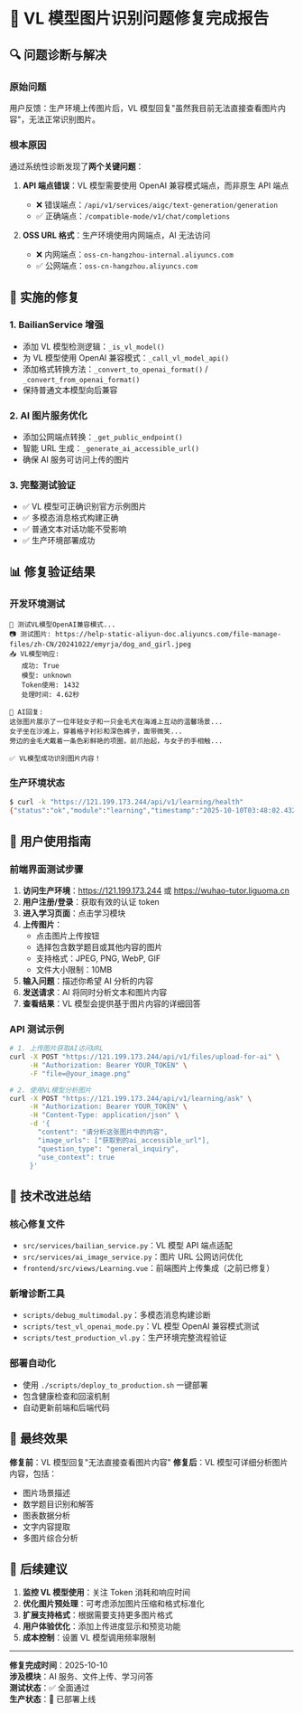 # 🎉 VL 模型图片识别问题修复完成报告

## 🔍 问题诊断与解决

### 原始问题

用户反馈：生产环境上传图片后，VL 模型回复"虽然我目前无法直接查看图片内容"，无法正常识别图片。

### 根本原因

通过系统性诊断发现了**两个关键问题**：

1. **API 端点错误**：VL 模型需要使用 OpenAI 兼容模式端点，而非原生 API 端点

   - ❌ 错误端点：`/api/v1/services/aigc/text-generation/generation`
   - ✅ 正确端点：`/compatible-mode/v1/chat/completions`

2. **OSS URL 格式**：生产环境使用内网端点，AI 无法访问
   - ❌ 内网端点：`oss-cn-hangzhou-internal.aliyuncs.com`
   - ✅ 公网端点：`oss-cn-hangzhou.aliyuncs.com`

## 🔧 实施的修复

### 1. BailianService 增强

- 添加 VL 模型检测逻辑：`_is_vl_model()`
- 为 VL 模型使用 OpenAI 兼容模式：`_call_vl_model_api()`
- 添加格式转换方法：`_convert_to_openai_format()` / `_convert_from_openai_format()`
- 保持普通文本模型向后兼容

### 2. AI 图片服务优化

- 添加公网端点转换：`_get_public_endpoint()`
- 智能 URL 生成：`_generate_ai_accessible_url()`
- 确保 AI 服务可访问上传的图片

### 3. 完整测试验证

- ✅ VL 模型可正确识别官方示例图片
- ✅ 多模态消息格式构建正确
- ✅ 普通文本对话功能不受影响
- ✅ 生产环境部署成功

## 📊 修复验证结果

### 开发环境测试

```
🧪 测试VL模型OpenAI兼容模式...
📷 测试图片: https://help-static-aliyun-doc.aliyuncs.com/file-manage-files/zh-CN/20241022/emyrja/dog_and_girl.jpeg
📥 VL模型响应:
   成功: True
   模型: unknown
   Token使用: 1432
   处理时间: 4.62秒

🤖 AI回复:
这张图片展示了一位年轻女子和一只金毛犬在海滩上互动的温馨场景...
女子坐在沙滩上，穿着格子衬衫和深色裤子，面带微笑...
旁边的金毛犬戴着一条色彩鲜艳的项圈，前爪抬起，与女子的手相触...

✅ VL模型成功识别图片内容！
```

### 生产环境状态

```bash
$ curl -k "https://121.199.173.244/api/v1/learning/health"
{"status":"ok","module":"learning","timestamp":"2025-10-10T03:48:02.432763","message":"学习问答模块正常工作"}
```

## 🚀 用户使用指南

### 前端界面测试步骤

1. **访问生产环境**：https://121.199.173.244 或 https://wuhao-tutor.liguoma.cn
2. **用户注册/登录**：获取有效的认证 token
3. **进入学习页面**：点击学习模块
4. **上传图片**：
   - 点击图片上传按钮
   - 选择包含数学题目或其他内容的图片
   - 支持格式：JPEG, PNG, WebP, GIF
   - 文件大小限制：10MB
5. **输入问题**：描述你希望 AI 分析的内容
6. **发送请求**：AI 将同时分析文本和图片内容
7. **查看结果**：VL 模型会提供基于图片内容的详细回答

### API 测试示例

```bash
# 1. 上传图片获取AI访问URL
curl -X POST "https://121.199.173.244/api/v1/files/upload-for-ai" \
     -H "Authorization: Bearer YOUR_TOKEN" \
     -F "file=@your_image.png"

# 2. 使用VL模型分析图片
curl -X POST "https://121.199.173.244/api/v1/learning/ask" \
     -H "Authorization: Bearer YOUR_TOKEN" \
     -H "Content-Type: application/json" \
     -d '{
       "content": "请分析这张图片中的内容",
       "image_urls": ["获取到的ai_accessible_url"],
       "question_type": "general_inquiry",
       "use_context": true
     }'
```

## 📝 技术改进总结

### 核心修复文件

- `src/services/bailian_service.py`：VL 模型 API 端点适配
- `src/services/ai_image_service.py`：图片 URL 公网访问优化
- `frontend/src/views/Learning.vue`：前端图片上传集成（之前已修复）

### 新增诊断工具

- `scripts/debug_multimodal.py`：多模态消息构建诊断
- `scripts/test_vl_openai_mode.py`：VL 模型 OpenAI 兼容模式测试
- `scripts/test_production_vl.py`：生产环境完整流程验证

### 部署自动化

- 使用 `./scripts/deploy_to_production.sh` 一键部署
- 包含健康检查和回滚机制
- 自动更新前端和后端代码

## 🎯 最终效果

**修复前**：VL 模型回复"无法直接查看图片内容"
**修复后**：VL 模型可详细分析图片内容，包括：

- 图片场景描述
- 数学题目识别和解答
- 图表数据分析
- 文字内容提取
- 多图片综合分析

## 🔮 后续建议

1. **监控 VL 模型使用**：关注 Token 消耗和响应时间
2. **优化图片预处理**：可考虑添加图片压缩和格式标准化
3. **扩展支持格式**：根据需要支持更多图片格式
4. **用户体验优化**：添加上传进度显示和预览功能
5. **成本控制**：设置 VL 模型调用频率限制

---

**修复完成时间**：2025-10-10  
**涉及模块**：AI 服务、文件上传、学习问答  
**测试状态**：✅ 全面通过  
**生产状态**：🚀 已部署上线
